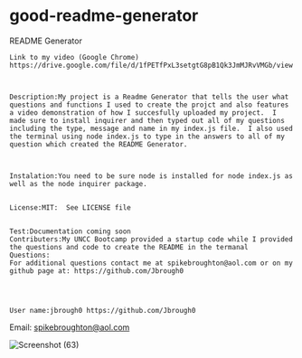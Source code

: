 # good-readme-generator
README Generator

 
    Link to my video (Google Chrome)
    https://drive.google.com/file/d/1fPETfPxL3setgtG8pB1Qk3JmMJRvVMGb/view
    
    
    
    Description:My project is a Readme Generator that tells the user what questions and functions I used to create the projct and also features a video demonstration of how I succesfully uploaded my project.  I made sure to install inquirer and then typed out all of my questions including the type, message and name in my index.js file.  I also used the terminal using node index.js to type in the answers to all of my question which created the README Generator.  

    
    
    Instalation:You need to be sure node is installed for node index.js as well as the node inquirer package.  
    
    
    License:MIT:  See LICENSE file
    
    
    Test:Documentation coming soon
    Contributers:My UNCC Bootcamp provided a startup code while I provided the questions and code to create the README in the termanal
    Questions:
    For additional questions contact me at spikebroughton@aol.com or on my github page at: https://github.com/Jbrough0
    
    
    
    
    User name:jbrough0 https://github.com/Jbrough0
 Email: spikebroughton@aol.com

![Screenshot (63)](https://user-images.githubusercontent.com/70440198/103720636-cc3be500-4f99-11eb-80e6-026788122bd9.png)
